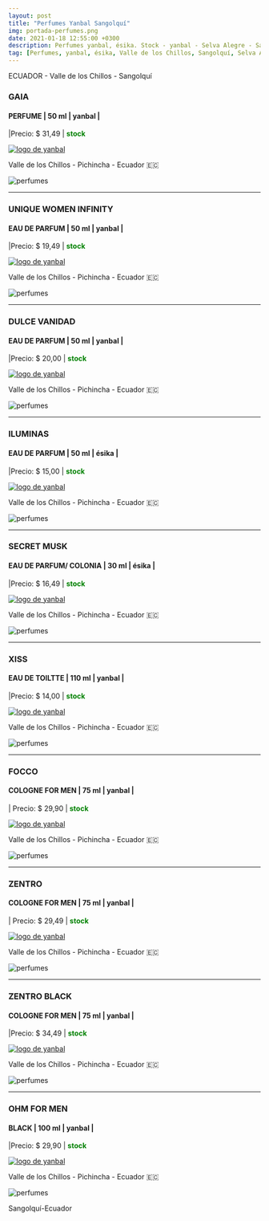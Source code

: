 ```yaml
---
layout: post
title: "Perfumes Yanbal Sangolquí"
img: portada-perfumes.png 
date: 2021-01-18 12:55:00 +0300
description: Perfumes yanbal, ésika. Stock - yanbal - Selva Alegre - Sangolquí
tag: [Perfumes, yanbal, ésika, Valle de los Chillos, Sangolquí, Selva Alegre]
---
```

ECUADOR - Valle de los Chillos - Sangolquí

### GAIA
#### PERFUME | 50 ml | yanbal  | 
|Precio: $  31,49  | <b style='color:green'> stock </b>

[logo]: https://raw.githubusercontent.com/Betty-C/bef/gh-pages/assets/img/linkw.jpg
[GAIA]:  https://api.whatsapp.com/send?phone=593984572102&text=%C2%A1Hola!%20Me%20interesa%20este%20producto%20-%3E%20Perfume%20GAIA%20-%20yanbal "clic para abrir chat de whatsapp"
 [![logo de yanbal][logo]][GAIA]
 
<p><i class="fa fa-map-marker" aria-hidden="true"></i> Valle de los Chillos - Pichincha - Ecuador 🇪🇨</p> 

![perfumes](https://res.cloudinary.com/dpky6fcf6/image/upload/c_scale,h_382,w_126/v1611002370/Blog-Betty/Perfumes/perfume-gaia-min_omgmsl.png)

* * *

### UNIQUE WOMEN INFINITY
#### EAU DE PARFUM  | 50 ml | yanbal  | 
|Precio: $  19,49  | <b style='color:green'> stock </b>

[logo]: https://raw.githubusercontent.com/Betty-C/bef/gh-pages/assets/img/linkw.jpg
[INFINITY]:  https://api.whatsapp.com/send?phone=593984572102&text=%C2%A1Hola!%20Me%20interesa%20este%20producto%20-%3E%20Perfume%20UNIQUE%20WOMEN%20INFINITY%20-%20yanbal "clic para abrir chat de whatsapp"
 [![logo de yanbal][logo]][INFINITY]
 
<p><i class="fa fa-map-marker" aria-hidden="true"></i> Valle de los Chillos - Pichincha - Ecuador 🇪🇨</p> 

![perfumes](https://res.cloudinary.com/dpky6fcf6/image/upload/c_scale,h_300,w_270/v1611001944/Blog-Betty/Perfumes/perfume-unique-min_q038cd.png)

* * *

### DULCE VANIDAD
#### EAU DE PARFUM  | 50 ml | yanbal  |
|Precio: $  20,00  | <b style='color:green'> stock </b>

[logo]: https://raw.githubusercontent.com/Betty-C/bef/gh-pages/assets/img/linkw.jpg
[VANIDAD]:  https://api.whatsapp.com/send?phone=593984572102&text=%C2%A1Hola!%20Me%20interesa%20este%20producto%20-%3E%20Perfume%20DULCE%20VANIDAD%20-%20yanbal "clic para abrir chat de whatsapp"
 [![logo de yanbal][logo]][VANIDAD]
 
<p><i class="fa fa-map-marker" aria-hidden="true"></i> Valle de los Chillos - Pichincha - Ecuador 🇪🇨</p> 

![perfumes](https://res.cloudinary.com/dpky6fcf6/image/upload/c_scale,h_300,w_200/v1611001940/Blog-Betty/Perfumes/perfume-vanidad-min_ca489o.png)

* * *

### ILUMINAS
#### EAU DE PARFUM  | 50 ml | ésika |
|Precio: $  15,00  | <b style='color:green'> stock </b>

[logo]: https://raw.githubusercontent.com/Betty-C/bef/gh-pages/assets/img/linkw.jpg
[ILUMINAS]:  https://api.whatsapp.com/send?phone=593984572102&text=%C2%A1Hola!%20Me%20interesa%20este%20producto%20-%3E%20Perfume%20ILUMINAS%20-%20%C3%A9sika "clic para abrir chat de whatsapp"
 [![logo de yanbal][logo]][ILUMINAS]
 
<p><i class="fa fa-map-marker" aria-hidden="true"></i> Valle de los Chillos - Pichincha - Ecuador 🇪🇨</p> 

![perfumes](https://res.cloudinary.com/dpky6fcf6/image/upload/c_scale,h_400,w_200/v1611001941/Blog-Betty/Perfumes/perfume-esika-min_u6zn8e.png)

* * *

### SECRET MUSK
#### EAU DE PARFUM/ COLONIA   | 30 ml | ésika |
|Precio: $  16,49  | <b style='color:green'> stock </b>

[logo]: https://raw.githubusercontent.com/Betty-C/bef/gh-pages/assets/img/linkw.jpg
[MUSK]:  https://api.whatsapp.com/send?phone=593984572102&text=%C2%A1Hola!%20Me%20interesa%20este%20producto%20-%3E%20Perfume%20SECRET%20MUSK%20-%20%C3%A9sika "clic para abrir chat de whatsapp"
 [![logo de yanbal][logo]][MUSK]

<p><i class="fa fa-map-marker" aria-hidden="true"></i> Valle de los Chillos - Pichincha - Ecuador 🇪🇨</p> 
 
 ![perfumes](https://res.cloudinary.com/dpky6fcf6/image/upload/c_scale,h_325,w_325/v1611001939/Blog-Betty/Perfumes/perfume-musk-min_ucslgb.png)

* * *

### XISS
#### EAU DE TOILTTE | 110 ml | yanbal |
|Precio: $  14,00  | <b style='color:green'> stock </b>

[logo]: https://raw.githubusercontent.com/Betty-C/bef/gh-pages/assets/img/linkw.jpg
[XISS]:  https://api.whatsapp.com/send?phone=593984572102&text=%C2%A1Hola!%20Me%20interesa%20este%20producto%20-%3E%20Perfume%20XISS%20%20%20%20-%20yanbal "clic para abrir chat de whatsapp"
 [![logo de yanbal][logo]][XISS]

<p><i class="fa fa-map-marker" aria-hidden="true"></i> Valle de los Chillos - Pichincha - Ecuador 🇪🇨</p> 

![perfumes](https://res.cloudinary.com/dpky6fcf6/image/upload/c_scale,h_320,w_135/v1611001939/Blog-Betty/Perfumes/perfume-xiss-min_tlnwyj.png)

* * *

### FOCCO  
#### COLOGNE FOR MEN  | 75 ml | yanbal  |
| Precio: $ 29,90  | <b style='color:green'> stock </b>

[logo]: https://raw.githubusercontent.com/Betty-C/bef/gh-pages/assets/img/linkw.jpg
[FOCCO]: https://api.whatsapp.com/send?phone=593984572102&text=%C2%A1Hola!%20Me%20interesa%20este%20producto%20-%3E%20Colonia%20FOCCO%20%20%20-%20yanbal "clic para abrir chat de whatsapp"
 [![logo de yanbal][logo]][FOCCO]

<p><i class="fa fa-map-marker" aria-hidden="true"></i> Valle de los Chillos - Pichincha - Ecuador 🇪🇨</p> 

![perfumes](https://res.cloudinary.com/dpky6fcf6/image/upload/c_scale,h_370,w_236/v1611001941/Blog-Betty/Perfumes/perfume-focco-min_u3sdze.png)

* * *

### ZENTRO  
#### COLOGNE FOR MEN  | 75 ml | yanbal  |
| Precio: $ 29,49  | <b style='color:green'> stock </b>

[logo]: https://raw.githubusercontent.com/Betty-C/bef/gh-pages/assets/img/linkw.jpg
[ZENTRO2]: https://api.whatsapp.com/send?phone=593984572102&text=%C2%A1Hola!%20Me%20interesa%20este%20producto%20-%3E%20Colonia%20ZENTRO%20%20%20-%20yanbal "clic para abrir chat de whatsapp"
 [![logo de yanbal][logo]][ZENTRO2]
 
<p><i class="fa fa-map-marker" aria-hidden="true"></i> Valle de los Chillos - Pichincha - Ecuador 🇪🇨</p> 

![perfumes](https://res.cloudinary.com/dpky6fcf6/image/upload/c_scale,h_310,w_180/v1611001941/Blog-Betty/Perfumes/perfume-zentro-min_oi8o33.png)

* * *

### ZENTRO BLACK  
#### COLOGNE FOR MEN  | 75 ml | yanbal  |
|Precio: $  34,49  | <b style='color:green'> stock </b>

[logo]: https://raw.githubusercontent.com/Betty-C/bef/gh-pages/assets/img/linkw.jpg
[BLACK2]: https://api.whatsapp.com/send?phone=593984572102&text=%C2%A1Hola!%20Me%20interesa%20este%20producto%20-%3E%20Colonia%20ZENTRO%20BLACK%20%20%20-%20yanbal "clic para abrir chat de whatsapp"
 [![logo de yanbal][logo]][BLACK2]

<p><i class="fa fa-map-marker" aria-hidden="true"></i> Valle de los Chillos - Pichincha - Ecuador 🇪🇨</p> 

![perfumes](https://res.cloudinary.com/dpky6fcf6/image/upload/c_scale,h_315,w_180/v1611001940/Blog-Betty/Perfumes/perfume-zentroblack-min_k0snfb.png)

* * *

### OHM FOR MEN  
#### BLACK  | 100 ml | yanbal |
|Precio: $ 29,90   | <b style='color:green'> stock </b>

[logo]: https://raw.githubusercontent.com/Betty-C/bef/gh-pages/assets/img/linkw.jpg
[OHM4]: https://api.whatsapp.com/send?phone=593984572102&text=%C2%A1Hola!%20Me%20interesa%20este%20producto%20-%3E%20Colonia%20OHM%20BLACK%20%20%20-%20yanbal "clic para abrir chat de whatsapp"
 [![logo de yanbal][logo]][OHM4]

<p><i class="fa fa-map-marker" aria-hidden="true"></i> Valle de los Chillos - Pichincha - Ecuador 🇪🇨</p> 

![perfumes](https://res.cloudinary.com/dpky6fcf6/image/upload/c_scale,h_345,w_182/v1611001938/Blog-Betty/Perfumes/perfume-ohm-min_jxtpik.png)

Sangolquí-Ecuador

